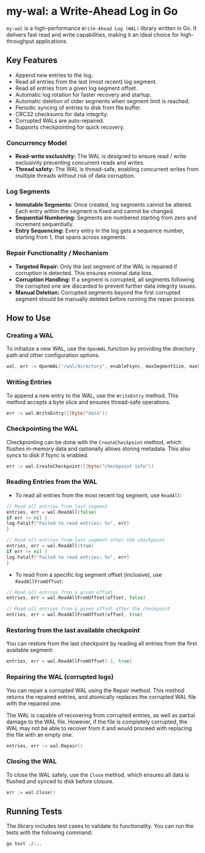 # my-wal: a Write-Ahead Log in Go

`my-wal` is a high-performance `Write-Ahead Log (WAL)` library written in Go. 
It delivers fast read and write capabilities, making it an ideal choice for high-throughput applications.

## Key Features

- Append new entries to the log.
- Read all entries from the last (most recent) log segment.
- Read all entries from a given log segment offset.
- Automatic log rotation for faster recovery and startup.
- Automatic deletion of older segments when segment limit is reached.
- Periodic syncing of entries to disk from file buffer.
- CRC32 checksums for data integrity.
- Corrupted WALs are auto-repaired.
- Supports checkpointing for quick recovery.

### Concurrency Model

- **Read-write exclusivity:** The WAL is designed to ensure read / write exclusivity preventing concurrent reads and writes.
- **Thread safety:** The WAL is thread-safe, enabling concurrent writes from multiple threads without risk of data corruption.

### Log Segments

- **Immutable Segments:** Once created, log segments cannot be altered. Each entry within the segment is fixed and cannot be changed.
- **Sequential Numbering:** Segments are numbered starting from zero and increment sequentially.
- **Entry Sequencing:** Every entry in the log gets a sequence number, starting from 1, that spans across segments.

### Repair Functionality / Mechanism

- **Targeted Repair:** Only the last segment of the WAL is repaired if corruption is detected. This ensures minimal data loss.
- **Corruption Handling:** If a segment is corrupted, all segments following the corrupted one are discarded to prevent further data integrity issues.
- **Manual Deletion:** Corrupted segments beyond the first corrupted segment should be manually deleted before running the repair process.

## How to Use

### Creating a WAL

To initialize a new WAL, use the `OpenWAL` function by providing the directory path and other configuration options.

```go
wal, err := OpenWAL("/wal/directory", enableFsync, maxSegmentSize, maxSegments)
```

### Writing Entries

To append a new entry to the WAL, use the `WriteEntry` method. This method accepts a byte slice and ensures thread-safe operations.

```go
err := wal.WriteEntry([]byte("data"))
```

### Checkpointing the WAL

Checkpointing can be done with the `CreateCheckpoint` method, which flushes in-memory data and optionally allows storing metadata. 
This also syncs to disk if fsync is enabled.

```go
err := wal.CreateCheckpoint([]byte("checkpoint info"))
```

### Reading Entries from the WAL
- To read all entries from the most recent log segment, use `ReadAll`:

```go
// Read all entries from last segment
entries, err = wal.ReadAll(false)
if err != nil {
log.Fatalf("Failed to read entries: %v", err)
}

// Read all entries from last segment after the checkpoint
entries, err = wal.ReadAll(true)
if err != nil {
log.Fatalf("Failed to read entries: %v", err)
}
```

- To read from a specific log segment offset (inclusive), use `ReadAllFromOffset`:

```go
// Read all entries from a given offset
entries, err = wal.ReadAllFromOffset(offset, false)

// Read all entries from a given offset after the checkpoint
entries, err = wal.ReadAllFromOffset(offset, true)
```

### Restoring from the last available checkpoint

You can restore from the last checkpoint by reading all entries from the first available segment:

```go
entries, err = wal.ReadAllFromOffset(-1, true)
```

### Repairing the WAL (corrupted logs)

You can repair a corrupted WAL using the Repair method. This method returns the repaired entries, and atomically replaces the corrupted WAL file with the repaired one.

The WAL is capable of recovering from corrupted entries, as well as partial damage to the WAL file. However, if the file is completely corrupted, the WAL may not be able to recover from it and would proceed with replacing the file with an empty one.

```go
entries, err := wal.Repair()
```

### Closing the WAL

To close the WAL safely, use the `Close` method, which ensures all data is flushed and synced to disk before closure.

```go
err := wal.Close()
```

## Running Tests

The library includes test cases to validate its functionality. 
You can run the tests with the following command:

```bash
go test ./...
```